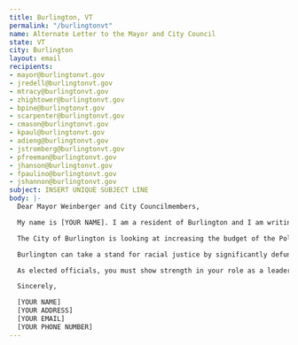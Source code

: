 ```yaml
---
title: Burlington, VT
permalink: "/burlingtonvt"
name: Alternate Letter to the Mayor and City Council
state: VT
city: Burlington
layout: email
recipients:
- mayor@burlingtonvt.gov
- jredell@burlingtonvt.gov
- mtracy@burlingtonvt.gov
- zhightower@burlingtonvt.gov
- bpine@burlingtonvt.gov
- scarpenter@burlingtonvt.gov
- cmason@burlingtonvt.gov
- kpaul@burlingtonvt.gov
- adieng@burlingtonvt.gov
- jstromberg@burlingtonvt.gov
- pfreeman@burlingtonvt.gov
- jhanson@burlingtonvt.gov
- fpaulino@burlingtonvt.gov
- jshannon@burlingtonvt.gov
subject: INSERT UNIQUE SUBJECT LINE
body: |-
  Dear Mayor Weinberger and City Councilmembers,

  My name is [YOUR NAME]. I am a resident of Burlington and I am writing today to demand that you take specific measures to reduce funding for police in the City of Burlington. I call on you to take a serious look at the amount of funding being designated towards criminalization and surveillance. You have a responsibility to address the city’s lack of investment in predominantly Black and Brown communities.

  The City of Burlington is looking at increasing the budget of the Police Department by $17.4 million this year, as you well know. Spending for immigrant services, disability services, education, housing, and youth and family services pale in comparison to this excessive budget.

  Burlington can take a stand for racial justice by significantly defunding policing and investing in Black and Brown communities, starting with cutting the least transparent and most harmful parts of the BPD budget.

  As elected officials, you must show strength in your role as a leader of the Council, and take a stand for defunding the BPD. We the residents of Burlington will hold you accountable for swift and just action.

  Sincerely,

  [YOUR NAME]
  [YOUR ADDRESS]
  [YOUR EMAIL]
  [YOUR PHONE NUMBER]
---
```


